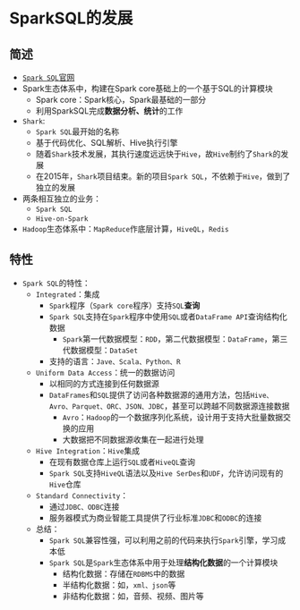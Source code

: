 # SparkSQL的发展
## 简述
* [`Spark SQL`官网](http://spark.apache.org/sql/)
* Spark生态体系中，构建在Spark core基础上的一个基于SQL的计算模块
  * Spark core：Spark核心，Spark最基础的一部分
  * 利用SparkSQL完成**数据分析、统计**的工作
* `Shark`:
  * `Spark SQL`最开始的名称
  * 基于代码优化、SQL解析、Hive执行引擎
  * 随着`Shark`技术发展，其执行速度远远快于`Hive`，故`Hive`制约了`Shark`的发展
  * 在2015年，`Shark`项目结束。新的项目`Spark SQL`，不依赖于`Hive`，做到了独立的发展
* 两条相互独立的业务：
  * `Spark SQL`
  * `Hive-on-Spark`
* `Hadoop`生态体系中：`MapReduce`作底层计算，`HiveQL`，`Redis`

## 特性
* `Spark SQL`的特性：
  * `Integrated`：集成
    * `Spark`程序（`Spark core`程序）支持`SQL`**查询**
    * `Spark SQL`支持在`Spark`程序中使用`SQL`或者`DataFrame API`查询结构化数据
      * `Spark`第一代数据模型：`RDD`，第二代数据模型：`DataFrame`，第三代数据模型：`DataSet`
    * 支持的语言：`Jave、Scala、Python、R`
  * `Uniform Data Access`：统一的数据访问
    * 以相同的方式连接到任何数据源
    * `DataFrames`和`SQL`提供了访问各种数据源的通用方法，包括`Hive、Avro、Parquet、ORC、JSON、JDBC`，甚至可以跨越不同数据源连接数据
      * `Avro`：`Hadoop`的一个数据序列化系统，设计用于支持大批量数据交换的应用
      * 大数据把不同数据源收集在一起进行处理
  * `Hive Integration`：`Hive`集成
    * 在现有数据仓库上运行`SQL`或者`HiveQL`查询
    * `Spark SQL`支持`HiveQL`语法以及`Hive SerDes`和`UDF`，允许访问现有的`Hive`仓库
  * `Standard Connectivity`：
    * 通过`JDBC、ODBC`连接
    * 服务器模式为商业智能工具提供了行业标准`JDBC`和`ODBC`的连接
  * 总结：
    * `Spark SQL`兼容性强，可以利用之前的代码来执行`Spark`引擎，学习成本低
    * `Spark SQL`是`Spark`生态体系中用于处理**结构化数据**的一个计算模块
      * 结构化数据：存储在`RDBMS`中的数据
      * 半结构化数据：如，`xml、json`等
      * 非结构化数据：如，音频、视频、图片等
  
